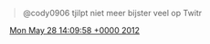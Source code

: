 > @cody0906 tjilpt niet meer bijster veel op Twitr

<img src="../../media/tweet.ico" width="12" /> [Mon May 28 14:09:58 +0000 2012](https://twitter.com/DromerDenker/status/207111474290757632)